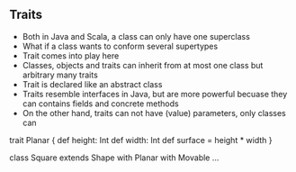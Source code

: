 ## Traits

- Both in Java and Scala, a class can only have one superclass
- What if a class wants to conform several supertypes
- Trait comes into play here
- Classes, objects and traits can inherit from at most one class but arbitrary many traits
- Trait is declared like an abstract class
- Traits resemble interfaces in Java, but are more powerful becuase they can contains fields and concrete methods
- On the other hand, traits can not have (value) parameters, only classes can

trait Planar {
    def height: Int
    def width: Int
    def surface = height * width
}

class Square extends Shape with Planar with Movable ...



